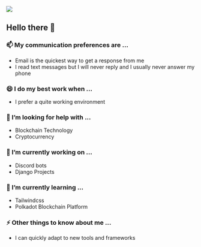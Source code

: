 ![](https://komarev.com/ghpvc/?username=leonordaluma&color=lightgrey&style=flat-square)

## Hello there 👋

### 📫 My communication preferences are ...
 - Email is the quickest way to get a response from me
 - I read text messages but I will never reply and I usually never answer my phone
 
### 😄 I do my best work when ...
 - I prefer a quite working environment
 
### 🤔 I’m looking for help with ... 
 - Blockchain Technology
 - Cryptocurrency
 
 ### 🔭 I’m currently working on ...
 - Discord bots
 - Django Projects
 
 ### 🌱 I’m currently learning ...
 - Tailwindcss
 - Polkadot Blockchain Platform

### ⚡ Other things to know about me ...
- I can quickly adapt to new tools and frameworks
<!--



### 👯 I’m looking to collaborate on ...
### 🤔 I’m looking for help with ... 
### 👯 I’m looking to collaborate on ... 
### 💬 Ask me about ...

--! >
